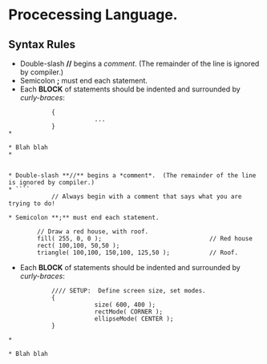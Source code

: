 #           Procecessing Language.

## Syntax Rules

* Double-slash **//** begins a *comment*.  (The remainder of the line is ignored by compiler.)
* Semicolon **;** must end each statement.
* Each **BLOCK** of statements should be indented and surrounded by *curly-braces*:
````
            {
                        ...
            }
*         

* Blah blah
* 


* Double-slash **//** begins a *comment*.  (The remainder of the line is ignored by compiler.)
* ````
            // Always begin with a comment that says what you are trying to do!

* Semicolon **;** must end each statement.
````
            // Draw a red house, with roof.
            fill( 255, 0, 0 );                              // Red house
            rect( 100,100, 50,50 );
            triangle( 100,100, 150,100, 125,50 );           // Roof.
            
* Each **BLOCK** of statements should be indented and surrounded by *curly-braces*:
````
            //// SETUP:  Define screen size, set modes.
            {
                        size( 600, 400 );
                        rectMode( CORNER );
                        ellipseMode( CENTER );
            }

*         

* Blah blah

